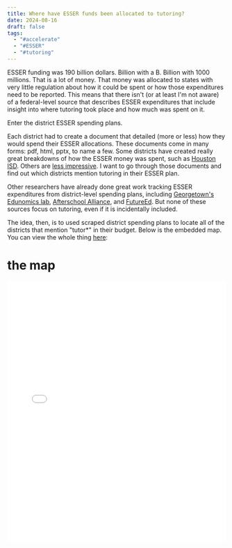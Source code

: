 ```yaml
---
title: Where have ESSER funds been allocated to tutoring?
date: 2024-08-16
draft: false
tags:
  - "#accelerate"
  - "#ESSER"
  - "#tutoring"
---
```

ESSER funding was 190 billion dollars. Billion with a B. Billion with 1000 millions. That is a lot of money. That money was allocated to states with very little regulation about how it could be spent or how those expenditures need to be reported. This means that there isn't (or at least I'm not aware) of a federal-level source that describes ESSER expenditures that include insight into where tutoring took place and how much was spent on it.

Enter the district ESSER spending plans. 

Each district had to create a document that detailed (more or less) how they would spend their ESSER allocations. These documents come in many forms: pdf, html, pptx, to name a few. Some districts have created really great breakdowns of how the ESSER money was spent, such as <a href="https://www.houstonisd.org/Page/195359" target="_blank">Houston ISD</a>. Others are <a href="https://www.lausd.org/cms/lib/CA01000043/Centricity/Domain/1057/3-%20Supt%20Report%20ESSER%203%20BOE%2023%2006%2006.pdf" target="blank">less impressive</a>.  I want to go through those documents and find out which districts mention tutoring in their ESSER plan.

Other researchers have already done great work tracking ESSER expenditures from district-level spending plans, including <a href="https://edunomicslab.org/esser-spending/" target="_blank">Georgetown's Edunomics lab</a>, <a href="https://afterschoolalliance.org/documents/Investments-in-Student-Recovery-2023.pdf" target="_blank">Afterschool Alliance</a>, and <a href="https://www.future-ed.org/progress-in-spending-federal-k-12-covid-aid-state-by-state/" target="_blank">FutureEd</a>. But none of these sources focus on tutoring, even if it is incidentally included.

The idea, then, is to used scraped district spending plans to locate all of the districts that mention "tutor*" in their budget. Below is the embedded map. You can view the whole thing <a href="https://log.jasongodfrey.info/html-files/burbio10.html">here</a>:
# the map

<iframe src="burbio10.html" width="100%" height="600px" frameborder="0"></iframe>

